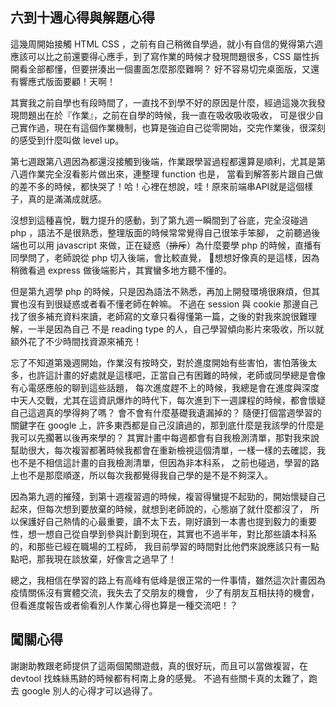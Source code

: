 ## 六到十週心得與解題心得


這幾周開始接觸 HTML CSS ，之前有自己稍微自學過，就小有自信的覺得第六週應該可以比之前還要得心應手，到了寫作業的時候才發現問題很多，CSS 屬性拆開看全部都懂，但要拼湊出一個畫面怎麼那麼難啊？ 好不容易切完桌面版，又還有響應式版面要顧！天啊！

其實我之前自學也有段時間了，一直找不到學不好的原因是什麼，經過這幾次我發現問題出在於『作業』，之前在自學的時候，我一直在吸收吸收吸收，
可是很少自己實作過，現在有這個作業機制，也算是強迫自己從零開始，交完作業後，很深刻的感受到什麼叫做 level up。

第七週跟第八週因為都還沒接觸到後端，作業跟學習過程都還算是順利，尤其是第八週作業完全沒看影片做出來，連整理 function 也是，
當看到解答影片跟自己做的差不多的時候，都快哭了！哈！心裡在想說，哇！原來前端串API就是這個樣子，真的是滿滿成就感。

沒想到這種喜悅，戰力提升的感動，到了第九週一瞬間到了谷底，完全沒碰過 php ，語法不是很熟悉，整理版面的時候常常覺得自己很笨手笨腳，
之前聽過後端也可以用 javascript 來做，正在疑惑（~~排斥~~）為什麼要學 php 的時候，直播有同學問了，老師說從 php 切入後端，會比較直覺，
想想好像真的是這樣，因為稍微看過 express 做後端影片，其實蠻多地方聽不懂的。

但是第九週學 php 的時候，只是因為語法不熟悉，再加上開發環境很麻煩，但其實也沒有到很疑惑或者看不懂老師在幹嘛。
不過在 session 與 cookie 那邊自己找了很多補充資料來讀，老師寫的文章只看得懂第一篇，之後的對我來說很難理解，一半是因為自己
不是 reading type 的人，自己學習傾向影片來吸收，所以就額外花了不少時間找資源來補充！

忘了不知道第幾週開始，作業沒有按時交，對於進度開始有些害怕，害怕落後太多，也許這計畫的好處就是這樣吧，正當自己有困難的時候，老師或同學總是會像有心電感應般的聊到這些話題，
每次進度趕不上的時候，我總是會在進度與深度中天人交戰，尤其在這資訊爆炸的時代下，每次進到下一週課程的時候，都會懷疑自己這週真的學得夠了嗎？
會不會有什麼基礎我遺漏掉的？ 隨便打個當週學習的關鍵字在 google 上，許多東西都是自己沒讀過的，那到底什麼是我該學的什麼是我可以先擱著以後再來學的？
其實計畫中每週都會有自我檢測清單，那對我來說幫助很大，每次複習都著時候我都會在重新檢視這個清單，一樣一樣的去確認，我也不是不相信這計畫的自我檢測清單，但因為非本科系，
之前也碰過，學習的路上也不是那麼順遂，所以每次我都覺得我自己學的是不是不夠深入。

因為第九週的摧殘，到第十週複習週的時候，複習得蠻提不起勁的，開始懷疑自己起來，但每次想到要放棄的時候，就想到老師說的，心態崩了就什麼都沒了，
所以保護好自己熱情的心最重要，讀不太下去，剛好讀到一本書也提到毅力的重要性，想一想自己從自學到參與計劃到現在，其實也不過半年，對比那些讀本科系的，和那些已經在職場的工程師，
我目前學習的時間對比他們來說應該只有一點點吧，那我現在談放棄，好像言之過早了！

總之，我相信在學習的路上有高峰有低峰是很正常的一件事情，雖然這次計畫因為疫情關係沒有實體交流，我失去了交朋友的機會，
少了有朋友互相扶持的機會，但看進度報告或者偷看別人作業心得也算是一種交流吧！？


## 闖關心得
謝謝助教跟老師提供了這兩個闖關遊戲，真的很好玩，而且可以當做複習，在 devtool 找蛛絲馬跡的時候都有柯南上身的感覺。
不過有些關卡真的太難了，跑去 google 別人的心得才可以過得了。